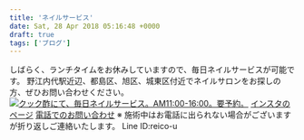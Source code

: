 ```yaml
---
title: 'ネイルサービス'
date: Sat, 28 Apr 2018 05:16:48 +0000
draft: true
tags: ['ブログ']
---
```


しばらく、ランチタイムをお休みしていますので、毎日ネイルサービスが可能です。 野江内代駅近辺、都島区、旭区、城東区付近でネイルサロンをお探しの方、ぜひお問い合わせください。 [![クック酢にて、毎日ネイルサービス。AM11:00-16:00。要予約。](/images/2018/04/scan-001_2-736x1024.jpg)](https://www.instagram.com/beautyhousenaildye/?hl=ja) [インスタのページ](https://www.instagram.com/beautyhousenaildye/?hl=ja) [電話でのお問い合わせ](TEL:080-6104-4872) ※ 施術中はお電話に出られない場合がございますが折り返しご連絡いたします。 Line ID:reico-u
